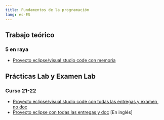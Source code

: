 ```yaml
---
title: Fundamentos de la programación
lang: es-ES
---
```


## Trabajo teórico

### 5 en raya

- [Proyecto eclipse/visual studio code con memoria](https://github.com/RedBed24/ProgI_Trabajo_2122)

## Prácticas Lab y Examen Lab

### Curso 21-22

- [Proyecto eclipse/visual studio code con todas las entregas y examen, no doc](https://github.com/RedBed24/ProgI_Practicas_2122)
- [Proyecto eclipse con todas las entregas y doc](https://github.com/hnevesg/Prog_I_Lab_2122) [En inglés]
